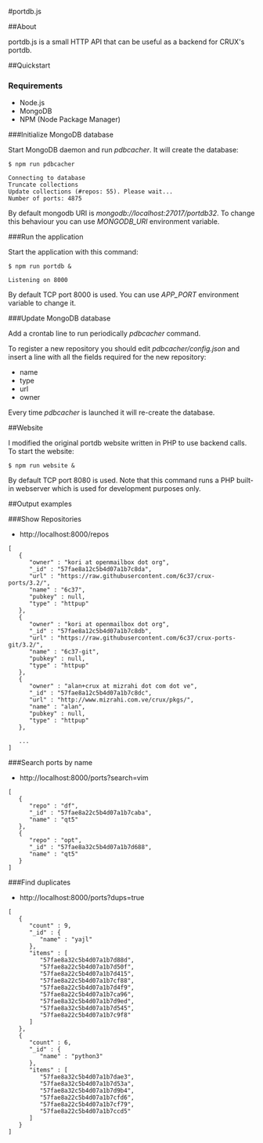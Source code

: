 #portdb.js

##About

portdb.js is a small HTTP API that can be useful as a backend for CRUX's portdb.


##Quickstart


### Requirements

 * Node.js
 * MongoDB
 * NPM (Node Package Manager)


###Initialize MongoDB database

Start MongoDB daemon and run _pdbcacher_. It will create the database:
```
$ npm run pdbcacher

Connecting to database
Truncate collections
Update collections (#repos: 55). Please wait...
Number of ports: 4875
```

By default mongodb URI is _mongodb://localhost:27017/portdb32_. To change
this behaviour you can use _MONGODB_URI_ environment variable.


###Run the application

Start the application with this command:
```
$ npm run portdb &

Listening on 8000
```

By default TCP port 8000 is used.  You can use _APP_PORT_ environment
variable to change it.


###Update MongoDB database

Add a crontab line to run periodically _pdbcacher_ command. 
 
To register a new repository you should edit _pdbcacher/config.json_ and insert
a line with all the fields required for the new repository: 
 * name
 * type
 * url
 * owner

Every time _pdbcacher_ is launched it will re-create the database.


##Website

I modified the original portdb website written in PHP to use backend calls. 
To start the website:
```
$ npm run website &
```
By default TCP port 8080 is used. 
Note that this command runs a PHP built-in webserver which is used for
development purposes only.


##Output examples


###Show Repositories

 * http://localhost:8000/repos
```
[
   {
      "owner" : "kori at openmailbox dot org",
      "_id" : "57fae8a12c5b4d07a1b7c8da",
      "url" : "https://raw.githubusercontent.com/6c37/crux-ports/3.2/",
      "name" : "6c37",
      "pubkey" : null,
      "type" : "httpup"
   },
   {
      "owner" : "kori at openmailbox dot org",
      "_id" : "57fae8a12c5b4d07a1b7c8db",
      "url" : "https://raw.githubusercontent.com/6c37/crux-ports-git/3.2/",
      "name" : "6c37-git",
      "pubkey" : null,
      "type" : "httpup"
   },
   {
      "owner" : "alan+crux at mizrahi dot com dot ve",
      "_id" : "57fae8a12c5b4d07a1b7c8dc",
      "url" : "http://www.mizrahi.com.ve/crux/pkgs/",
      "name" : "alan",
      "pubkey" : null,
      "type" : "httpup"
   },
   
   ...
]
```


###Search ports by name

 * http://localhost:8000/ports?search=vim
```
[
   {
      "repo" : "df",
      "_id" : "57fae8a22c5b4d07a1b7caba",
      "name" : "qt5"
   },
   {
      "repo" : "opt",
      "_id" : "57fae8a32c5b4d07a1b7d688",
      "name" : "qt5"
   }
]
```


###Find duplicates

 * http://localhost:8000/ports?dups=true
```
[
   {
      "count" : 9,
      "_id" : {
         "name" : "yajl"
      },
      "items" : [
         "57fae8a32c5b4d07a1b7d88d",
         "57fae8a22c5b4d07a1b7d50f",
         "57fae8a22c5b4d07a1b7d415",
         "57fae8a22c5b4d07a1b7cf88",
         "57fae8a22c5b4d07a1b7d4f9",
         "57fae8a22c5b4d07a1b7ca96",
         "57fae8a32c5b4d07a1b7d9ed",
         "57fae8a32c5b4d07a1b7d545",
         "57fae8a22c5b4d07a1b7c9f8"
      ]
   },
   {
      "count" : 6,
      "_id" : {
         "name" : "python3"
      },
      "items" : [
         "57fae8a32c5b4d07a1b7dae3",
         "57fae8a32c5b4d07a1b7d53a",
         "57fae8a32c5b4d07a1b7d9b4",
         "57fae8a22c5b4d07a1b7cfd6",
         "57fae8a22c5b4d07a1b7cf79",
         "57fae8a22c5b4d07a1b7ccd5"
      ]
   }
]
```

